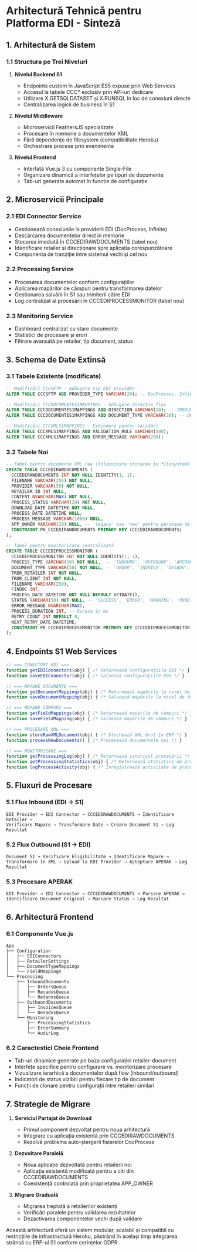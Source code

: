 # Arhitectură Tehnică pentru Platforma EDI - Sinteză

## 1. Arhitectură de Sistem

### 1.1 Structura pe Trei Niveluri

1. **Nivelul Backend S1**
   - Endpoints custom în JavaScript ES5 expuse prin Web Services
   - Accesul la tabele CCC* exclusiv prin API-uri dedicare
   - Utilizare X.GETSQLDATASET și X.RUNSQL în loc de conexiuni directe
   - Centralizarea logicii de business în S1

2. **Nivelul Middleware**
   - Microservicii FeathersJS specializate
   - Procesare în memorie a documentelor XML
   - Fără dependențe de filesystem (compatibilitate Heroku)
   - Orchestrare procese prin evenimente

3. **Nivelul Frontend**
   - Interfață Vue.js 3 cu componente Single-File
   - Organizare dinamică a interfețelor pe tipuri de documente
   - Tab-uri generate automat în funcție de configurație

## 2. Microservicii Principale

### 2.1 EDI Connector Service
- Gestionează conexiunile la providerii EDI (DocProcess, Infinite)
- Descărcarea documentelor direct în memorie
- Stocarea imediată în CCCEDIRAWDOCUMENTS (tabel nou)
- Identificare retailer și direcționare spre aplicația corespunzătoare
- Componenta de tranziție între sistemul vechi și cel nou

### 2.2 Processing Service
- Procesarea documentelor conform configurațiilor
- Aplicarea mapărilor de câmpuri pentru transformarea datelor
- Gestionarea salvării în S1 sau trimiterii către EDI
- Log centralizat al procesării în CCCEDIPROCESSMONITOR (tabel nou)

### 2.3 Monitoring Service
- Dashboard centralizat cu stare documente
- Statistici de procesare și erori
- Filtrare avansată pe retailer, tip document, status

## 3. Schema de Date Extinsă

### 3.1 Tabele Existente (modificate)
```sql
-- Modificări CCCSFTP - Adăugare tip EDI provider
ALTER TABLE CCCSFTP ADD PROVIDER_TYPE VARCHAR(20); -- DocProcess, Infinite, etc.

-- Modificări CCCDOCUMENTES1MAPPINGS - Adăugare direcție flux
ALTER TABLE CCCDOCUMENTES1MAPPINGS ADD DIRECTION VARCHAR(10); -- INBOUND, OUTBOUND
ALTER TABLE CCCDOCUMENTES1MAPPINGS ADD DOCUMENT_TYPE VARCHAR(20); -- ORDERS, INVOIC, DESADV, etc.

-- Modificări CCCXMLS1MAPPINGS - Extindere pentru validări
ALTER TABLE CCCXMLS1MAPPINGS ADD VALIDATION_RULE VARCHAR(500);
ALTER TABLE CCCXMLS1MAPPINGS ADD ERROR_MESSAGE VARCHAR(200);
```

### 3.2 Tabele Noi
```sql
-- Tabel pentru documente XML raw (înlocuiește stocarea în filesystem)
CREATE TABLE CCCEDIRAWDOCUMENTS (
  CCCEDIRAWDOCUMENTS INT NOT NULL IDENTITY(1, 1),
  FILENAME VARCHAR(255) NOT NULL,
  PROVIDER VARCHAR(50) NOT NULL,
  RETAILER_ID INT NULL,
  CONTENT NVARCHAR(MAX) NOT NULL,
  PROCESS_STATUS VARCHAR(20) NOT NULL,
  DOWNLOAD_DATE DATETIME NOT NULL,
  PROCESS_DATE DATETIME NULL,
  PROCESS_MESSAGE VARCHAR(1000) NULL,
  APP_OWNER VARCHAR(20) NULL, -- 'legacy' sau 'new' pentru perioada de tranziție
  CONSTRAINT PK_CCCEDIRAWDOCUMENTS PRIMARY KEY (CCCEDIRAWDOCUMENTS)
);

-- Tabel pentru monitorizare centralizată
CREATE TABLE CCCEDIPROCESSMONITOR (
  CCCEDIPROCESSMONITOR INT NOT NULL IDENTITY(1, 1),
  PROCESS_TYPE VARCHAR(50) NOT NULL,  -- 'INBOUND', 'OUTBOUND', 'APERAK'
  DOCUMENT_TYPE VARCHAR(50) NOT NULL, -- 'ORDER', 'INVOICE', 'DESADV', etc.
  TRDR_RETAILER INT NOT NULL,
  TRDR_CLIENT INT NOT NULL,
  FILENAME VARCHAR(250),
  FINDOC INT,
  PROCESS_DATE DATETIME NOT NULL DEFAULT GETDATE(),
  STATUS VARCHAR(50) NOT NULL, -- 'SUCCESS', 'ERROR', 'WARNING', 'PENDING'
  ERROR_MESSAGE NVARCHAR(MAX),
  PROCESS_DURATION INT, -- Durata în ms
  RETRY_COUNT INT DEFAULT 0,
  NEXT_RETRY_DATE DATETIME,
  CONSTRAINT PK_CCCEDIPROCESSMONITOR PRIMARY KEY (CCCEDIPROCESSMONITOR)
);
```

## 4. Endpoints S1 Web Services

```javascript
// === CONECTORI EDI ===
function getEDIConnectors(obj) { /* Returnează configurațiile EDI */ }
function saveEDIConnector(obj) { /* Salvează configurațiile EDI */ }

// === MAPARE DOCUMENTE ===
function getDocumentMappings(obj) { /* Returnează mapările la nivel de document */ }
function saveDocumentMapping(obj) { /* Salvează mapările la nivel de document */ }

// === MAPARE CÂMPURI ===
function getFieldMappings(obj) { /* Returnează mapările de câmpuri */ }
function saveFieldMapping(obj) { /* Salvează mapările de câmpuri */ }

// === PROCESARE XML ===
function storeRawXMLDocument(obj) { /* Stochează XML brut în ERP */ }
function processNewDocuments() { /* Procesează documentele noi */ }

// === MONITORIZARE ===
function getProcessingLog(obj) { /* Returnează istoricul procesării */ }
function getProcessingStatistics(obj) { /* Returnează statistici de procesare */ }
function logProcessActivity(obj) { /* Înregistrează activitate de procesare */ }
```

## 5. Fluxuri de Procesare

### 5.1 Flux Inbound (EDI → S1)
```
EDI Provider → EDI Connector → CCCEDIRAWDOCUMENTS → Identificare Retailer →
Verificare Mapare → Transformare Date → Creare Document S1 → Log Rezultat
```

### 5.2 Flux Outbound (S1 → EDI)
```
Document S1 → Verificare Eligibilitate → Identificare Mapare →
Transformare în XML → Upload la EDI Provider → Așteptare APERAK → Log Rezultat
```

### 5.3 Procesare APERAK
```
EDI Provider → EDI Connector → CCCEDIRAWDOCUMENTS → Parsare APERAK →
Identificare Document Original → Marcare Status → Log Rezultat
```

## 6. Arhitectură Frontend

### 6.1 Componente Vue.js
```
App
├── Configuration
│   ├── EDIConnectors
│   ├── RetailerSettings
│   ├── DocumentTypeMappings
│   └── FieldMappings
└── Processing
    ├── InboundDocuments
    │   ├── OrdersQueue
    │   ├── RecadvsQueue
    │   └── RetannsQueue
    ├── OutboundDocuments
    │   ├── InvoicesQueue
    │   └── DesadvsQueue
    └── Monitoring
        ├── ProcessingStatistics
        ├── ErrorSummary
        └── AudirLog
```

### 6.2 Caractestici Cheie Frontend
- Tab-uri dinamice generate pe baza configurației retailer-document
- Interfețe specifice pentru configurare vs. monitorizare procesare
- Vizualizare ierarhică a documentelor după flow (inbound/outbound)
- Indicatori de status vizibili pentru fiecare tip de document
- Funcții de clonare pentru configurații între retaileri similari

## 7. Strategie de Migrare

1. **Serviciul Partajat de Download**
   - Primul component dezvoltat pentru noua arhitectură
   - Integrare cu aplicația existentă prin CCCEDIRAWDOCUMENTS
   - Rezolvă problema auto-ștergerii fișierelor DocProcess

2. **Dezvoltare Paralelă**
   - Noua aplicație dezvoltată pentru retailerii noi
   - Aplicația existentă modificată pentru a citi din CCCEDIRAWDOCUMENTS
   - Coexistență controlată prin proprietatea APP_OWNER

3. **Migrare Graduală**
   - Migrarea treptată a retailerilor existenți
   - Verificări paralele pentru validarea rezultatelor
   - Dezactivarea componentelor vechi după validare

Această arhitectură oferă un sistem modular, scalabil și compatibil cu restricțiile de infrastructură Heroku, păstrând în același timp integrarea strânsă cu ERP-ul S1 conform cerințelor GDPR.